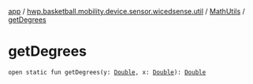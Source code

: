 [app](../../index.md) / [hwp.basketball.mobility.device.sensor.wicedsense.util](../index.md) / [MathUtils](index.md) / [getDegrees](.)

# getDegrees

`open static fun getDegrees(y: `[`Double`](https://kotlinlang.org/api/latest/jvm/stdlib/kotlin/-double/index.html)`, x: `[`Double`](https://kotlinlang.org/api/latest/jvm/stdlib/kotlin/-double/index.html)`): `[`Double`](https://kotlinlang.org/api/latest/jvm/stdlib/kotlin/-double/index.html)